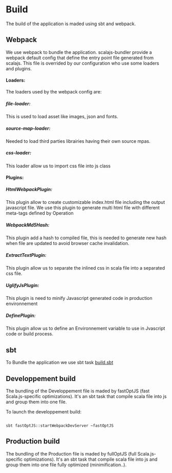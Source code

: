 # Build

The build of the application is maded using sbt and webpack.

## Webpack
We use webpack to bundle the application. scalajs-bundler provide a webpack default config
that define the entry point file generated from scalajs.
This file is overrided by our configuration who use some loaders and plugins.

#### Loaders:
The loaders used by the webpack config are:
##### file-loader:
This is used to load asset like images, json and fonts.
##### source-map-loader:
Needed to load third parties librairies having their own source mpas.
##### css-loader:
This loader allow us to import css file into js class

#### Plugins:

##### HtmlWebpackPlugin:
This plugin allow to create customizable index.html file including the output javascript file.
We use this plugin to generate multi html file with different meta-tags defined by Operation
##### WebpackMd5Hash:
This plugin add a hash to compiled file, this is needed to generate new hash when file are updated
to avoid browser cache invalidation.
##### ExtractTextPlugin:
This plugin allow us to separate the inlined css in scala file into a separated css file.
##### UglifyJsPlugin:
This plugin is need to minify Javascript generated code in production environnement
##### DefinePlugin:
This plugin allow us to define an Environnement variable to use in Jvascript code or build process.


## sbt
To Bundle the application we use sbt task
[build.sbt](build.sbt)

## Developpement build
The bundling of the Developpement file is maded by
fastOptJS (fast Scala.js-specific optimizations). It's an sbt task that compile
scala file into js and group them into one file.

To launch the developpement build:
```

sbt fastOptJS::startWebpackDevServer ~fastOptJS

```

## Production build
The bundling of the Production file is maded by
fullOptJS (full Scala.js-specific optimizations). It's an sbt task that compile
scala file into js and group them into one file fully optimized (minimification..).
